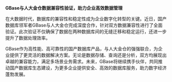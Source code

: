 **GBase与人大金仓数据兼容性验证，助力企业高效数据管理**

在大数据时代，数据库的兼容性和稳定性成为企业数字化转型的关键。近日，国产数据库领军者GBase与人大金仓完成深度合作，针对双方数据兼容性进行了全面验证。此次验证不仅确保了数据在两种数据库间的无缝迁移和稳定运行，还进一步提升了数据处理效率。

GBase作为高性能、高可靠性的国产数据库产品，与人大金仓的强强联合，为企业提供了更灵活的数据解决方案。无论是数据存储、查询还是分析，双方均展现出卓越的兼容能力，满足多场景业务需求。未来，GBase将继续携手伙伴，共同推动国产数据库生态建设，为更多企业提供安全、高效的数据库服务，助力数字经济蓬勃发展。